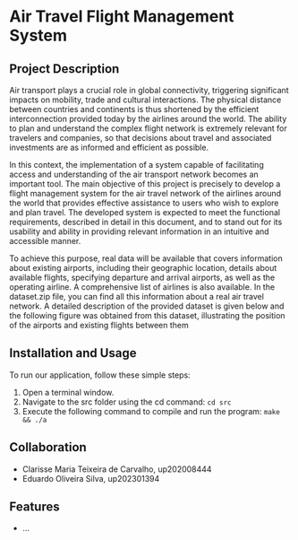 # Air Travel Flight Management System

## Project Description

Air transport plays a crucial role in global connectivity, triggering significant impacts on mobility, trade and
cultural interactions. The physical distance between countries and continents is thus shortened by the efficient
interconnection provided today by the airlines around the world. The ability to plan and understand the
complex flight network is extremely relevant for travelers and companies, so that decisions about travel and
associated investments are as informed and efficient as possible.

In this context, the implementation of a system capable of facilitating access and understanding of the air
transport network becomes an important tool. The main objective of this project is precisely to develop a
flight management system for the air travel network of the airlines around the world that provides effective
assistance to users who wish to explore and plan travel. The developed system is expected to meet the
functional requirements, described in detail in this document, and to stand out for its usability and ability in
providing relevant information in an intuitive and accessible manner.

To achieve this purpose, real data will be available that covers information about existing airports, including
their geographic location, details about available flights, specifying departure and arrival airports, as well as
the operating airline. A comprehensive list of airlines is also available. In the dataset.zip file, you can find
all this information about a real air travel network. A detailed description of the provided dataset is given
below and the following figure was obtained from this dataset, illustrating the position of the airports and
existing flights between them

## Installation and Usage

To run our application, follow these simple steps:

1. Open a terminal window.
2. Navigate to the src folder using the cd command:
`cd src`
3. Execute the following command to compile and run the program:
`make && ./a`


## Collaboration

- Clarisse Maria Teixeira de Carvalho, up202008444
- Eduardo Oliveira Silva, up202301394

## Features

- ...

